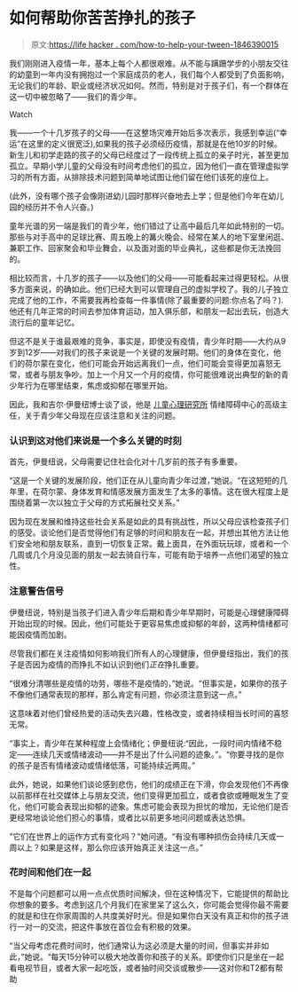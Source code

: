 # 如何帮助你苦苦挣扎的孩子

> 原文:[https://life hacker . com/how-to-help-your-tween-1846390015](https://lifehacker.com/how-to-help-your-struggling-tween-1846390015)

我们刚刚进入疫情一年，基本上每个人都很艰难。从不能与蹒跚学步的小朋友交往的幼童到一年内没有拥抱过一个家庭成员的老人，我们每个人都受到了负面影响，无论我们的年龄、职业或经济状况如何。然而，特别是对于孩子们，有一个群体在这一切中被忽略了——我们的青少年。

Watch

我——一个十几岁孩子的父母——在这整场灾难开始后多次表示，我感到幸运(“幸运”在这里的定义很宽泛),如果我的孩子必须经历疫情，那就是在他10岁的时候。新生儿和初学走路的孩子的父母已经度过了一段传统上孤立的亲子时光，甚至更加孤立。早期小学儿童的父母没有时间考虑他们的孤立，因为他们一直在管理虚拟学习的所有方面，从排除技术问题到简单地试图让他们留在他们该死的座位上。

(此外，没有哪个孩子会像刚进幼儿园时那样兴奋地去上学；但是他们今年在幼儿园的经历并不令人兴奋。)

童年光谱的另一端是我们的青少年，他们错过了让高中最后几年如此特别的一切。那些与对手高中的足球比赛、周五晚上的篝火晚会、经常在某人的地下室里闲逛、兼职工作、回家聚会和毕业舞会，以及面对面的毕业典礼，这些都是你无法挽回的。

相比较而言，十几岁的孩子——以及他们的父母——可能看起来过得更轻松。从很多方面来说，的确如此。他们已经大到可以管理自己的虚拟学校了。我的儿子独立完成了他的工作，不需要我再检查每一件事情(除了最重要的问题:你点名了吗？).他还有几年正常的时间去参加体育运动，加入俱乐部，和朋友一起出去玩，创造大流行后的童年记忆。

但这不是关于谁最艰难的竞争，事实是，即使没有疫情，青少年时期——大约从9岁到12岁——对我们的孩子来说是一个关键的发展时期。他们的身体在变化，他们的荷尔蒙在变化，他们可能会开始远离我们一点，他们可能会变得更加喜怒无常，或者与朋友争吵。加上一个月又一个月的疫情，你可能很难说出典型的新的青少年行为在哪里结束，焦虑或抑郁在哪里开始。

因此，我和吉尔·伊曼纽博士谈了谈，他是 [儿童心理研究所](https://childmind.org/) 情绪障碍中心的高级主任，关于青少年父母现在应该注意和关注的问题。

### 认识到这对他们来说是一个多么关键的时刻

首先，伊曼纽说，父母需要记住社会化对十几岁前的孩子有多重要。

“这是一个关键的发展阶段，他们正在从儿童向青少年过渡，”她说。“在这短短的几年里，在荷尔蒙、身体发育和情感发展方面发生了太多的事情。这在很大程度上是围绕着第一次以独立于父母的方式拓展社交关系。”

因为现在发展和维持这些社会关系是如此的具有挑战性，所以父母应该检查孩子们的感受。谈论他们是否觉得他们有足够的时间和朋友在一起，并想出其他方法让他们安全地和朋友联系，直到一切恢复正常。戴上面具，在外面玩玩球，或者和一个几周或几个月没见面的朋友一起去骑自行车，可能有助于培养一点他们渴望的独立性。

### 注意警告信号

伊曼纽说，特别是当孩子们进入青少年后期和青少年早期时，可能是心理健康障碍开始出现的时候。因此，他们可能处于更容易焦虑或抑郁的年龄，这两种情绪都可能因疫情而加剧。

尽管我们都在关注疫情如何影响我们所有人的心理健康，但伊曼纽指出，我们的孩子是否因为疫情的而挣扎不如认识到他们*正在*挣扎重要。

“很难分清哪些是疫情的功劳，哪些不是疫情的，”她说。“但事实是，如果你的孩子不像他们通常表现的那样，那么肯定有问题，你必须注意到这一点。”

这意味着对他们曾经热爱的活动失去兴趣，性格改变，或者持续相当长时间的喜怒无常。

“事实上，青少年在某种程度上会情绪化；伊曼纽说:“因此，一段时间内情绪不稳定——连续几天或情绪波动——并不是出了什么问题的迹象。”。“你要寻找的是你的孩子是否有情绪波动或情绪低落，可能持续近两周。”

此外，她说，如果他们谈论感到悲伤，他们的成绩正在下滑，你会发现他们不再像以前那样在社交媒体上与朋友交流，他们变得更加孤立，或者食欲或睡眠发生了变化，他们可能会表现出抑郁的迹象。焦虑可能会表现为担忧的增加，无论他们是否更经常地谈论他们担心的事情，或者比以前更多地问问题或表达恐惧。

"它们在世界上的运作方式有变化吗？"她问道。“有没有哪种损伤会持续几天或一周以上？如果是这样，那么你应该开始真正关注这一点。”

### 花时间和他们在一起

不是每个问题都可以用一点点优质时间解决，但在这种情况下，它能提供的帮助比你想象的要多。考虑到这几个月我们在家里呆了这么久，你可能会觉得你最不需要的就是和住在你家周围的人共度美好时光。但是如果你白天没有真正和你的孩子进行一对一的交流，把这件事放在首位会有积极的效果。

“当父母考虑花费时间时，他们通常认为这必须是大量的时间，但事实并非如此，”她说。“每天15分钟可以极大地改善你和孩子的关系。即使你们只是坐在一起看电视节目，或者大家一起吃饭，或者抽时间交谈或散步——这对你和T2都有帮助